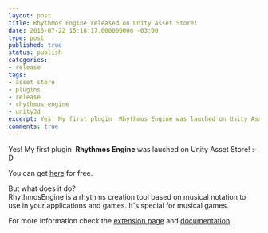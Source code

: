 ```yaml
---
layout: post
title: Rhythmos Engine released on Unity Asset Store!
date: 2015-07-22 15:18:17.000000000 -03:00
type: post
published: true
status: publish
categories:
- release
tags:
- asset store
- plugins
- release
- rhythmos engine
- unity3d
excerpt: Yes! My first plugin  Rhythmos Engine was lauched on Unity Asset Store! :-D
comments: true
---
```

<p>Yes! My first plugin  <strong>Rhythmos Engine</strong> was lauched on Unity Asset Store! :-D</p>

<p>You can get <a href="https://www.assetstore.unity3d.com/en/#!/content/39835">here</a> for free.</p>
<p>But what does it do?<br />
RhythmosEngine is a rhythms creation tool based on musical notation to use in your applications and games. It's special for musical games.</p>
<p>For more information check the <a href="{{site.baseurl | append: "/portfolio/rhythmos-engine/"}}">extension page</a> and <a href="https://drive.google.com/file/d/0B0spb4kkmET9UUVqUjBmSk5BeVk/view">documentation</a>.</p>
